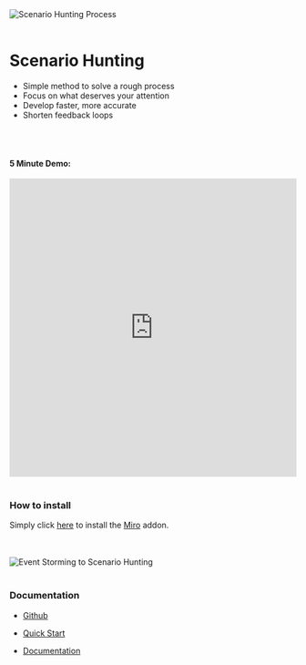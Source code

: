<img src="https://cdn.jsdelivr.net/gh/ScenarioHunting/website/sh-process-view.jpg" alt="Scenario Hunting Process"/>


<br/>  
<br/>  

# Scenario Hunting
<ul>
  <li> Simple method to solve a rough process </li>
  <li> Focus on what deserves your attention</li>
  <li> Develop faster, more accurate</li>
<!--  <li> Let code scream the design</li>
  <li> Code smarter, not harder</li>
-->
  <li> Shorten feedback loops</li>

</ul>

<br/>  
<br/>  


#### 5 Minute Demo:

<iframe style="width:100%" height="524" src="https://www.youtube.com/embed/Ou_TkeMsfXs" title="YouTube video player" frameborder="0" allow="accelerometer; autoplay; clipboard-write; encrypted-media; gyroscope; picture-in-picture" allowfullscreen></iframe>


<br/>  
<br/>  

### How to install
Simply click [here](https://miro.com/oauth/authorize/?response_type=code&client_id=3074457356753256770&redirect_uri=%2Fconfirm-app-install%2F) to install the [Miro](https://miro.com) addon.

<br/>  
<br/>  

<img src="https://cdn.jsdelivr.net/gh/ScenarioHunting/website/event-storming-to-sh.jpg" alt="Event Storming to Scenario Hunting"/>

<br/>
<br/>

### Documentation
* [Github](https://github.com/ScenarioHunting/ScenarioHunting)

* [Quick Start](https://docs.scenariohunting.com/#/content/Quick-Start/Installation/article)

* [Documentation](https://docs.scenariohunting.com)
